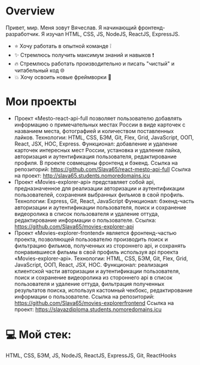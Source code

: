 # Overview

Привет, мир. Меня зовут Вячеслав. Я начинающий фронтенд-разработчик. Я изучал HTML, CSS, JS, NodeJS, ReactJS, ExpressJS.

- :star: Хочу работать в опытной команде :grey_exclamation:
- :sparkles: Стремлюсь получить максимум знаний и навыков :exclamation:
- :fire: Стремлюсь работать производительно и писать "чистый" и читабельный код :globe_with_meridians:
- :collision: Хочу освоить новые фреймворки :mega:

# Мои проекты
- Проект «Mesto-react-api-full позволяет пользователю добавлять
информацию о примечательных местах России в виде карточек с
названием места, фотографией и количеством поставленных лайков.
Технологии: HTML, CSS, БЭМ, Git, Flex, Grid, JavaScript, ООП, React, JSX,
HOC, Express.
Функционал: добавление и удаление карточек интересных мест
России, установка и удаление лайка, авторизация и аутентификация
пользователя, редактирование профиля. В проекте совмещены
фронтенд и бэкенд.
Ссылка на репозиторий: https://github.com/Slava65/react-mesto-api-full
Ссылка на проект: http://slava65.students.nomoredomains.icu
- Проект «Movies-explorer-api» представляет собой api,
предназначенное для реализации авторизации и аутентификации
пользователей, сохранения выбранных фильмов в свой профиль.
Технологии: Express, Git, React, JavaScript
Функционал: бэкенд-часть авторизации и аутентификации
пользователя, поиск и сохранение видеоролика в список пользователя
и удаление оттуда, редактирование информации о пользователе.
Ссылка: https://github.com/Slava65/movies-explorer-api
- Проект «Movies-explorer-frontend» является фронтенд-частью
проекта, позволяющей пользователю производить поиск и
фильтрацию фильмов, полученных из стороннего api, и сохранять
понравившиеся фильмы в свой профиль используя api проекта
«Movies-explorer-api».
Технологии: HTML, CSS, БЭМ, Git, Flex, Grid, JavaScript, ООП, React, JSX,
HOC.
Функционал: реализация клиентской части авторизации и
аутентификации пользователя, поиск и сохранение видеоролика из
стороннего api в список пользователя и удаление оттуда, фильтрация
полученных результатов поиска, используя кастомный чекбокс,
редактирование информации о пользователе.
Ссылка на репозиторий: https://github.com/Slava65/movies-explorerfrontend
Ссылка на проект: https://slavazdiploma.students.nomoredomains.icu


# :computer: Мой стек:
HTML, CSS, БЭМ, JS, NodeJS, ReactJS, ExpressJS, Git, ReactHooks

